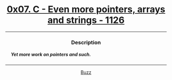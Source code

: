 # [<center>0x07. C - Even more pointers, arrays and strings - 1126</center>](https://intranet.hbtn.io/projects/1126#quiz-completed)
 ---
 ### <center>Description</center> 
 ##### &emsp; Yet more work on pointers and such.
 ---
 [<center>Buzz</center>](github.com/conkobar)
